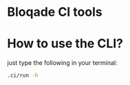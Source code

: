 # Bloqade CI tools

# How to use the CLI?

just type the following in your terminal:

```sh
.ci/run -h
```
